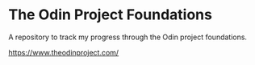 # The Odin Project Foundations

A repository to track my progress through the Odin project foundations.

https://www.theodinproject.com/
